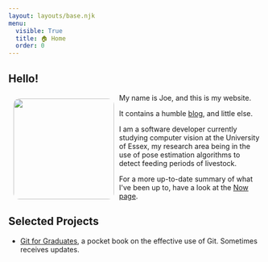 ```yaml
---
layout: layouts/base.njk
menu:
  visible: True
  title: 🏠 Home
  order: 0
---
```


## Hello!

<img
style="border-radius: 10%; float: left; padding: 10px"
src="https://avatars.githubusercontent.com/u/13489445?v=1"
width="200"/>

My name is Joe, and this is my website.

It contains a humble [blog](./posts), and little else.

I am a software developer currently studying computer vision at the University
of Essex, my research area being in the use of pose estimation algorithms to
detect feeding periods of livestock.

For a more up-to-date summary of what I've been up to, have a look at the
[Now page](./now).

## Selected Projects

* [Git for Graduates](https://git-for-graduates.pages.dev), a pocket book on the
    effective use of Git. Sometimes receives updates.
